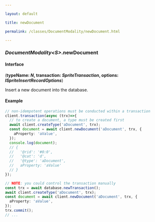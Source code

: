 ```yaml
---

layout: default

title: newDocument

permalink: /classes/DocumentModality/newDocument.html

---
```


### _DocumentModality&lt;S&gt;_.newDocument

#### Interface

(**typeName: *N*, transaction: *SpriteTransaction*, options: *ISpriteInsertRecordOptions***)

Insert a new document into the database.

#### Example

```ts
// non-idempotent operations must be conducted within a transaction
client.transaction(async (trx)=>{
  // to create a document, a type must be created first
  await client.createType('aDocument', trx);
  const document = await client.newDocument('aDocument', trx, {
    aProperty: 'aValue',
  });
  console.log(document);
  // {
  //   '@rid': '#0:0',
  //   '@cat': 'd',
  //   '@type': 'aDocument',
  //   aProperty: 'aValue'
  // }
});

// NOTE: you could control the transaction manually
const trx = await database.newTransaction();
await client.createType('aDocument', trx);
const document = await client.newDocument('aDocument', trx, {
  aProperty: 'aValue',
});
trx.commit();
// ...
```

